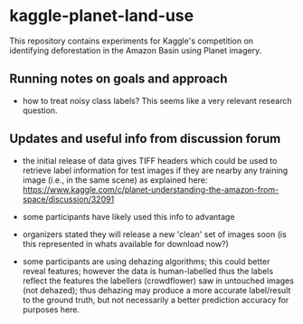 # kaggle-planet-land-use

This repository contains experiments for Kaggle's competition on identifying deforestation in the Amazon Basin using Planet imagery.

## Running notes on goals and approach

* how to treat noisy class labels? This seems like a very relevant research question.

## Updates and useful info from discussion forum

* the initial release of data gives TIFF headers which could be used to retrieve label information for test images if they are nearby any training image (i.e., in the same scene) as explained here: https://www.kaggle.com/c/planet-understanding-the-amazon-from-space/discussion/32091
* some participants have likely used this info to advantage
* organizers stated they will release a new 'clean' set of images soon (is this represented in whats available for download now?)

* some participants are using dehazing algorithms; this could better reveal features; however the data is human-labelled thus the labels reflect the features the labellers (crowdflower) saw in untouched images (not dehazed); thus dehazing may produce a more accurate label/result to the ground truth, but not necessarily a better prediction accuracy for purposes here.
